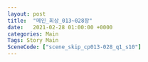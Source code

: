 ```yaml
---
layout: post
title:  "메인_회상_013~028장"
date:   2021-02-28 01:00:00 +0000
categories: Main
Tags: Story Main
SceneCode: ["scene_skip_cp013-028_q1_s10"]
---
```

